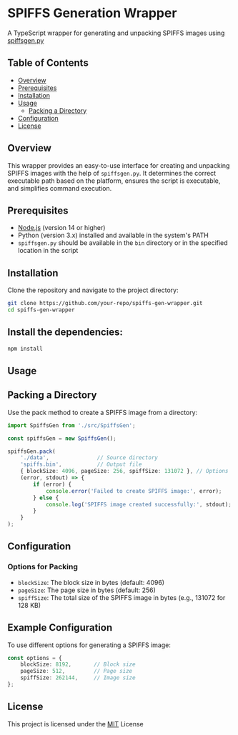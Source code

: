 # SPIFFS Generation Wrapper

A TypeScript wrapper for generating and unpacking SPIFFS images using [spiffsgen.py](https://github.com/espressif/esp-idf/blob/v5.3.1/components/spiffs/spiffsgen.py)

## Table of Contents

- [Overview](#overview)
- [Prerequisites](#prerequisites)
- [Installation](#installation)
- [Usage](#usage)
    - [Packing a Directory](#packing-a-directory)
- [Configuration](#configuration)
- [License](#license)

## Overview

This wrapper provides an easy-to-use interface for creating and unpacking SPIFFS images with the help of `spiffsgen.py`. It determines the correct executable path based on the platform, ensures the script is executable, and simplifies command execution.

## Prerequisites

- [Node.js](https://nodejs.org/) (version 14 or higher)
- Python (version 3.x) installed and available in the system's PATH
- `spiffsgen.py` should be available in the `bin` directory or in the specified location in the script

## Installation

Clone the repository and navigate to the project directory:

```bash
git clone https://github.com/your-repo/spiffs-gen-wrapper.git
cd spiffs-gen-wrapper
```

## Install the dependencies:

```bash
npm install
```

## Usage

## Packing a Directory
Use the pack method to create a SPIFFS image from a directory:

```typescript
import SpiffsGen from './src/SpiffsGen';

const spiffsGen = new SpiffsGen();

spiffsGen.pack(
    './data',               // Source directory
    'spiffs.bin',           // Output file
    { blockSize: 4096, pageSize: 256, spiffSize: 131072 }, // Options
    (error, stdout) => {
        if (error) {
            console.error('Failed to create SPIFFS image:', error);
        } else {
            console.log('SPIFFS image created successfully:', stdout);
        }
    }
);

```

## Configuration
### Options for Packing
- `blockSize`: The block size in bytes (default: 4096)
- `pageSize`: The page size in bytes (default: 256)
- `spiffSize`: The total size of the SPIFFS image in bytes (e.g., 131072 for 128 KB)

## Example Configuration

To use different options for generating a SPIFFS image:

```typescript
const options = {
    blockSize: 8192,       // Block size
    pageSize: 512,         // Page size
    spiffSize: 262144,     // Image size
};
```

## License

This project is licensed under the [MIT](https://github.com/Prolifode/spiffsgen-wrapper/blob/main/LICENSE) License
